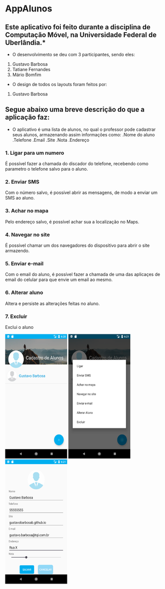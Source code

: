 # AppAlunos

## Este aplicativo foi feito durante a disciplina de Computação Móvel, na Universidade Federal de Uberlândia.*

- O desenvolvimento se deu com 3 participantes, sendo eles:
1. Gustavo Barbosa
2. Tatiane Fernandes
3. Mário Bomfim

- O design de todos os layouts foram feitos por:
1. Gustavo Barbosa

## Segue abaixo uma breve descrição do que a aplicação faz:

- O aplicativo é uma lista de alunos, no qual o professor pode cadastrar seus alunos, armazenando assim informações como:
.Nome do aluno
.Telefone
.Email
.Site
.Nota
.Endereço

### 1. Ligar para um numero
É possível fazer a chamada do discador do telefone, recebendo como parametro o telefone salvo para o aluno.

### 2. Enviar SMS
Com o número salvo, é possível abrir as mensagens, de modo a enviar um SMS ao aluno.

### 3. Achar no mapa
Pelo endereço salvo, é possível achar sua a localização no Maps.

### 4. Navegar no site
É possível chamar um dos navegadores do dispositivo para abrir o site armazendo.

### 5. Enviar e-mail 
Com o email do aluno, é possível fazer a chamada de uma das aplicaçes de email do celular para que envie um email ao mesmo.

### 6. Alterar aluno
Altera e persiste as alterações feitas no aluno.

### 7. Excluir
Exclui o aluno

<img src="https://github.com/GustavoBarbosaB/appAlunos/blob/master/images/img1.png" width="200" height="400" />  <img src="https://github.com/GustavoBarbosaB/appAlunos/blob/master/images/img2.png" width="200" height="400" />  <img src="https://github.com/GustavoBarbosaB/appAlunos/blob/master/images/img3.png" width="200" height="400" />



